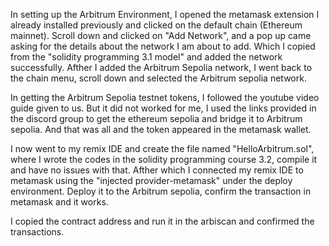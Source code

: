 In setting up the Arbitrum Environment, I opened the metamask extension I already installed previously and clicked on the default chain
(Ethereum mainnet). Scroll down and clicked on "Add Network", and a pop up came asking for the details about the network I am about to add.
Which I copied from the "solidity programming 3.1 model" and added the network successfully. Afther I added the Arbitrum Sepolia network, I went back to the chain menu, scroll down and selected the Arbitrum sepolia network.

In getting the Arbitrum Sepolia testnet tokens, I followed the youtube video guide given to us. But it did not worked for me, I used the links provided in the discord group to get the ethereum sepolia and bridge it to Arbitrum sepolia. And that was all and the token appeared in the metamask wallet.

I now went to my remix IDE and create the file named "HelloArbitrum.sol", where I wrote the codes in the solidity programming course 3.2, compile it and have no issues with that. Afther which I connected my remix IDE to metamask using the "injected provider-metamask" under the deploy environment. Deploy it to the Arbitrum sepolia, confirm the transaction in metamask and it works.

I copied the contract address and run it in the arbiscan and confirmed the transactions.
